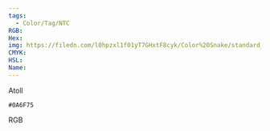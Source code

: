 ```yaml
---
tags:
  - Color/Tag/NTC
RGB:
Hex:
img: https://filedn.com/l0hpzxl1f01yT7GHxtF8cyk/Color%20Snake/standard_csv_to_svg//0A6F75.svg
CMYK:
HSL:
Name:
---
```

Atoll
```palette
#0A6F75
```
RGB

